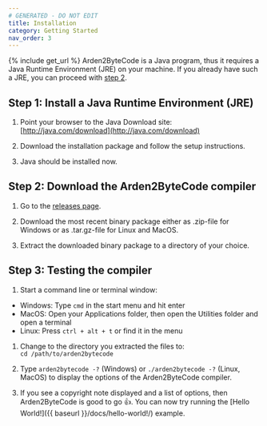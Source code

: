 ```yaml
---
# GENERATED - DO NOT EDIT
title: Installation
category: Getting Started
nav_order: 3
---
```

{% include get_url %}
Arden2ByteCode is a Java program, thus it requires a Java Runtime Environment (JRE) on your machine. If you already have such a JRE, you can proceed with [step 2](#step-2-download-the-arden2bytecode-compiler).


## Step 1: Install a Java Runtime Environment (JRE)

1. Point your browser to the Java Download site: [http://java.com/download](http://java.com/download)

1. Download the installation package and follow the setup instructions.

1. Java should be installed now.


## Step 2: Download the Arden2ByteCode compiler

1. Go to the [releases page](https://github.com/PLRI/arden2bytecode/releases). 

1. Download the most recent binary package either as .zip-file for Windows or as .tar.gz-file for Linux and MacOS.

1. Extract the downloaded binary package to a directory of your choice.


## Step 3: Testing the compiler

1. Start a command line or terminal window:
  - Windows: Type `cmd` in the start menu and hit enter
  - MacOS: Open your Applications folder, then open the Utilities folder and open a terminal
  - Linux: Press `ctrl + alt + t` or find it in the menu

1. Change to the directory you extracted the files to:  
   `cd /path/to/arden2bytecode`

1. Type `arden2bytecode -?` (Windows) or `./arden2bytecode -?` (Linux, MacOS) to display the options of the Arden2ByteCode compiler.

1. If you see a copyright note displayed and a list of options, then Arden2ByteCode is good to go :+1:. You can now try running the [Hello World!]({{ baseurl }}/docs/hello-world!/) example.
